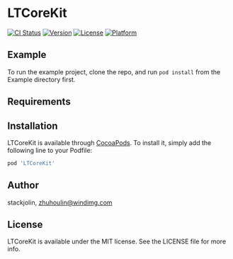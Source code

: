 # LTCoreKit

[![CI Status](https://img.shields.io/travis/stackjolin/LTCoreKit.svg?style=flat)](https://travis-ci.org/stackjolin/LTCoreKit)
[![Version](https://img.shields.io/cocoapods/v/LTCoreKit.svg?style=flat)](https://cocoapods.org/pods/LTCoreKit)
[![License](https://img.shields.io/cocoapods/l/LTCoreKit.svg?style=flat)](https://cocoapods.org/pods/LTCoreKit)
[![Platform](https://img.shields.io/cocoapods/p/LTCoreKit.svg?style=flat)](https://cocoapods.org/pods/LTCoreKit)

## Example

To run the example project, clone the repo, and run `pod install` from the Example directory first.

## Requirements

## Installation

LTCoreKit is available through [CocoaPods](https://cocoapods.org). To install
it, simply add the following line to your Podfile:

```ruby
pod 'LTCoreKit'
```

## Author

stackjolin, zhuhoulin@windimg.com

## License

LTCoreKit is available under the MIT license. See the LICENSE file for more info.

